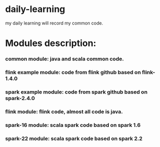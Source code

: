 # daily-learning
my daily learning will record my common code. 

# Modules description:
### common module: java and scala common code.
### flink example module: code from flink github based on flink-1.4.0
### spark example module: code from spark github based on spark-2.4.0
### flink module: flink code, almost all code is java.
### spark-16 module: scala spark code based on spark 1.6
### spark-22 module: scala spark code based on spark 2.2
